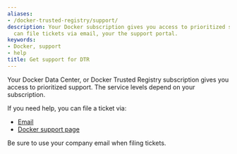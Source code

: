 ```yaml
---
aliases:
- /docker-trusted-registry/support/
description: Your Docker subscription gives you access to prioritized support. You
  can file tickets via email, your the support portal.
keywords:
- Docker, support
- help
title: Get support for DTR
---
```


Your Docker Data Center, or Docker Trusted Registry subscription gives you
access to prioritized support. The service levels depend on your subscription.

If you need help, you can file a ticket via:

* [Email](mailto:support@docker.com)
* [Docker support page](https://support.docker.com/)

Be sure to use your company email when filing tickets.
